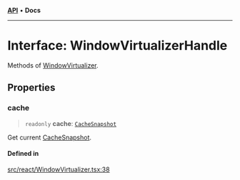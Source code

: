 [**API**](../../API.md) • **Docs**

***

# Interface: WindowVirtualizerHandle

Methods of [WindowVirtualizer](../functions/WindowVirtualizer.md).

## Properties

### cache

> `readonly` **cache**: [`CacheSnapshot`](CacheSnapshot.md)

Get current [CacheSnapshot](CacheSnapshot.md).

#### Defined in

[src/react/WindowVirtualizer.tsx:38](https://github.com/inokawa/virtua/blob/0da7ed85f75cef651eeadd5badc2727731b4dcb5/src/react/WindowVirtualizer.tsx#L38)
